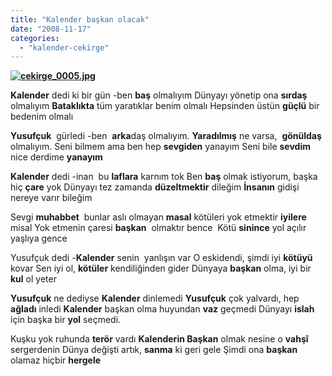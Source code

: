 ```yaml
---
title: "Kalender başkan olacak"
date: "2008-11-17"
categories: 
  - "kalender-cekirge"
---
```


**[![cekirge_0005.jpg](/uploads/2008/11/cekirge_0005.jpg)](/uploads/2008/11/cekirge_0005.jpg "cekirge_0005.jpg")**

**Kalender** dedi ki bir gün -ben **baş** olmalıyım Dünyayı yönetip ona **sırdaş** olmalıyım **Bataklıkta** tüm yaratıklar benim olmalı Hepsinden üstün **güçlü** bir bedenim olmalı

**Yusufçuk**  gürledi -ben  **arka**daş olmalıyım. **Yaradılmış** ne varsa,  **gönüldaş** olmalıyım. Seni bilmem ama ben hep **sevgiden** yanayım Seni bile **sevdim** nice derdime **yanayım**

**Kalender** dedi -inan  bu **laflara** karnım tok Ben **baş** olmak istiyorum, başka hiç **çare** yok Dünyayı tez zamanda **düzeltmektir** dileğim **İnsanın** gidişi nereye varır bileğim

Sevgi **muhabbet**  bunlar aslı olmayan **masal** kötüleri yok etmektir **iyilere** misal Yok etmenin çaresi **başkan**  olmaktır bence  Kötü **sinince** yol açılır yaşlıya gence

Yusufçuk dedi -**Kalender** senin  yanlışın var O eskidendi, şimdi iyi **kötüyü** kovar Sen iyi ol, **kötüler** kendiliğinden gider Dünyaya **başkan** olma, iyi bir **kul** ol yeter

**Yusufçuk** ne dediyse **Kalender** dinlemedi **Yusufçuk** çok yalvardı, hep **ağladı** inledi **Kalender** başkan olma huyundan **vaz** geçmedi Dünyayı **islah** için başka bir **yol** seçmedi.

Kuşku yok ruhunda **terör** vardı **Kalenderin Başkan** olmak nesine o **vahşî** sergerdenin Dünya değişti artık, **sanma** ki geri gele Şimdi ona **başkan** olamaz hiçbir **hergele**
